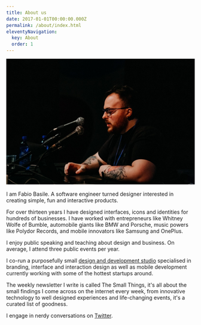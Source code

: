 ```yaml
---
title: About us
date: 2017-01-01T00:00:00.000Z
permalink: /about/index.html
eleventyNavigation:
  key: About
  order: 1
---
```


![Fabio's Photo](/static/img/Photo_Me_Side.jpg)

I am Fabio Basile. A software engineer turned designer interested in creating simple, fun and interactive products.

For over thirteen years I have designed interfaces, icons and identities for hundreds of businesses. I have worked with entrepreneurs like Whitney Wolfe of Bumble, automobile giants like BMW and Porsche, music powers like Polydor Records, and mobile innovators like Samsung and OnePlus.

I enjoy public speaking and teaching about design and business. On average, I attend three public events per year.

I co-run a purposefully small [design and development studio](https://fortnight.studio) specialised in branding, interface and interaction design as well as mobile development currently working with some of the hottest startups around.

The weekly newsletter I write is called The Small Things, it's all about the small findings I come across on the internet every week, from innovative technology to well designed experiences and life-changing events, it's a curated list of goodness.

I engage in nerdy conversations on [Twitter](https://twitter.com/fffabs).